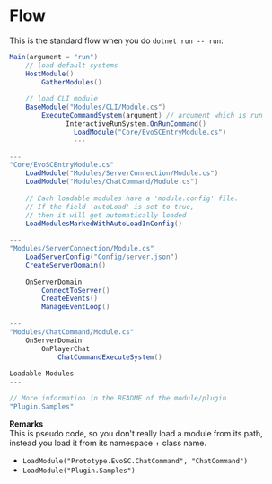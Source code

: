 # Flow
This is the standard flow when you do `dotnet run -- run`:
```c#
Main(argument = "run")
    // load default systems
    HostModule()
        GatherModules()
    
    // load CLI module
    BaseModule("Modules/CLI/Module.cs")
        ExecuteCommandSystem(argument) // argument which is run
              InteractiveRunSystem.OnRunCommand()
                LoadModule("Core/EvoSCEntryModule.cs")
                ---

---
"Core/EvoSCEntryModule.cs"
    LoadModule("Modules/ServerConnection/Module.cs")        
    LoadModule("Modules/ChatCommand/Module.cs")
        
    // Each loadable modules have a 'module.config' file.
    // If the field 'autoLoad' is set to true, 
    // then it will get automatically loaded
    LoadModulesMarkedWithAutoLoadInConfig()
    
---
"Modules/ServerConnection/Module.cs"
    LoadServerConfig("Config/server.json")
    CreateServerDomain()
    
    OnServerDomain
        ConnectToServer()
        CreateEvents()
        ManageEventLoop()
    
---
"Modules/ChatCommand/Module.cs"
    OnServerDomain
        OnPlayerChat
            ChatCommandExecuteSystem()
        
Loadable Modules
---

// More information in the README of the module/plugin
"Plugin.Samples"
```

**Remarks**     
This is pseudo code, so you don't really load a module from its path,    
instead you load it from its namespace + class name.    
- `LoadModule("Prototype.EvoSC.ChatCommand", "ChatCommand")`
- `LoadModule("Plugin.Samples")`